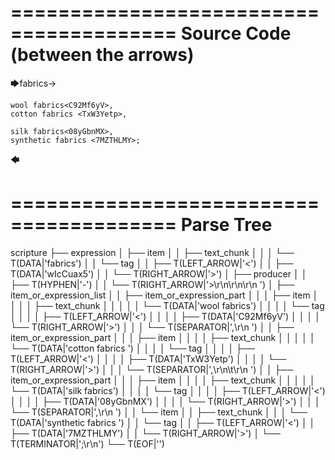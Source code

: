 ========================================
Source Code (between the arrows)
========================================

🡆fabrics<wIcCuax5>->


    wool fabrics<C92Mf6yV>,
    cotton fabrics <TxW3Yetp>,
	
    silk fabrics<08yGbnMX>,
    synthetic fabrics <7MZTHLMY>;
🡄

========================================
Parse Tree
========================================

scripture
├── expression
│   ├── item
│   │   ├── text_chunk
│   │   │   └── T(DATA|'fabrics')
│   │   └── tag
│   │       ├── T(LEFT_ARROW|'<')
│   │       ├── T(DATA|'wIcCuax5')
│   │       └── T(RIGHT_ARROW|'>')
│   ├── producer
│   │   ├── T(HYPHEN|'-')
│   │   └── T(RIGHT_ARROW|'>\r\n\r\n\r\n    ')
│   ├── item_or_expression_list
│   │   ├── item_or_expression_part
│   │   │   ├── item
│   │   │   │   ├── text_chunk
│   │   │   │   │   └── T(DATA|'wool fabrics')
│   │   │   │   └── tag
│   │   │   │       ├── T(LEFT_ARROW|'<')
│   │   │   │       ├── T(DATA|'C92Mf6yV')
│   │   │   │       └── T(RIGHT_ARROW|'>')
│   │   │   └── T(SEPARATOR|',\r\n    ')
│   │   ├── item_or_expression_part
│   │   │   ├── item
│   │   │   │   ├── text_chunk
│   │   │   │   │   └── T(DATA|'cotton fabrics ')
│   │   │   │   └── tag
│   │   │   │       ├── T(LEFT_ARROW|'<')
│   │   │   │       ├── T(DATA|'TxW3Yetp')
│   │   │   │       └── T(RIGHT_ARROW|'>')
│   │   │   └── T(SEPARATOR|',\r\n\t\r\n    ')
│   │   ├── item_or_expression_part
│   │   │   ├── item
│   │   │   │   ├── text_chunk
│   │   │   │   │   └── T(DATA|'silk fabrics')
│   │   │   │   └── tag
│   │   │   │       ├── T(LEFT_ARROW|'<')
│   │   │   │       ├── T(DATA|'08yGbnMX')
│   │   │   │       └── T(RIGHT_ARROW|'>')
│   │   │   └── T(SEPARATOR|',\r\n    ')
│   │   └── item
│   │       ├── text_chunk
│   │       │   └── T(DATA|'synthetic fabrics ')
│   │       └── tag
│   │           ├── T(LEFT_ARROW|'<')
│   │           ├── T(DATA|'7MZTHLMY')
│   │           └── T(RIGHT_ARROW|'>')
│   └── T(TERMINATOR|';\r\n')
└── T(EOF|'<EOF>')